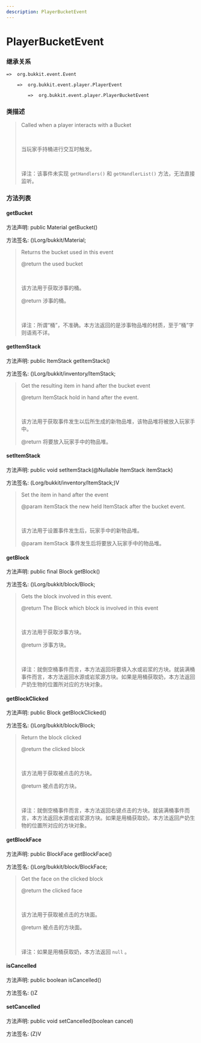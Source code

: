 ```yaml
---
description: PlayerBucketEvent
---
```


# PlayerBucketEvent

### 继承关系

    =>  org.bukkit.event.Event

        =>  org.bukkit.event.player.PlayerEvent

            =>  org.bukkit.event.player.PlayerBucketEvent

### 类描述

> Called when a player interacts with a Bucket
> 
> <br>
> 
> 当玩家手持桶进行交互时触发。
> 
> <br>
> 
> 译注：该事件未实现 `getHandlers()` 和 `getHandlerList()` 方法，无法直接监听。

### 方法列表

#### getBucket

方法声明: public Material getBucket()

方法签名: ()Lorg/bukkit/Material;

> Returns the bucket used in this event
> 
> @return the used bucket
> 
> <br>
> 
> 该方法用于获取涉事的桶。
> 
> @return 涉事的桶。
> 
> <br>
> 
> 译注：所谓“桶”，不准确。本方法返回的是涉事物品堆的材质，至于“桶”字则语焉不详。

#### getItemStack

方法声明: public ItemStack getItemStack()

方法签名: ()Lorg/bukkit/inventory/ItemStack;

> Get the resulting item in hand after the bucket event
> 
> @return ItemStack hold in hand after the event.
> 
> <br>
> 
> 该方法用于获取事件发生以后所生成的新物品堆，该物品堆将被放入玩家手中。
> 
> @return 将要放入玩家手中的物品堆。

#### setItemStack

方法声明: public void setItemStack(@Nullable ItemStack itemStack)

方法签名: (Lorg/bukkit/inventory/ItemStack;)V

> Set the item in hand after the event
> 
> @param itemStack the new held ItemStack after the bucket event.
> 
> <br>
> 
> 该方法用于设置事件发生后，玩家手中的新物品堆。
> 
> @param itemStack 事件发生后将要放入玩家手中的物品堆。

#### getBlock

方法声明: public final Block getBlock()

方法签名: ()Lorg/bukkit/block/Block;

> Gets the block involved in this event.
> 
> @return The Block which block is involved in this event
> 
> <br>
> 
> 该方法用于获取涉事方块。
> 
> @return 涉事方块。
> 
> <br>
> 
> 译注：就倒空桶事件而言，本方法返回将要填入水或岩浆的方块。就装满桶事件而言，本方法返回水源或岩浆源方块。如果是用桶获取奶，本方法返回产奶生物的位置所对应的方块对象。

#### getBlockClicked

方法声明: public Block getBlockClicked()

方法签名: ()Lorg/bukkit/block/Block;

> Return the block clicked
> 
> @return the clicked block
> 
> <br>
> 
> 该方法用于获取被点击的方块。
> 
> @return 被点击的方块。
> 
> <br>
> 
> 译注：就倒空桶事件而言，本方法返回右键点击的方块。就装满桶事件而言，本方法返回水源或岩浆源方块。如果是用桶获取奶，本方法返回产奶生物的位置所对应的方块对象。

#### getBlockFace

方法声明: public BlockFace getBlockFace()

方法签名: ()Lorg/bukkit/block/BlockFace;

> Get the face on the clicked block
> 
> @return the clicked face
> 
> <br>
> 
> 该方法用于获取被点击的方块面。
> 
> @return 被点击的方块面。
> 
> <br>
> 
> 译注：如果是用桶获取奶，本方法返回 `null` 。

#### isCancelled

方法声明: public boolean isCancelled()

方法签名: ()Z

#### setCancelled

方法声明: public void setCancelled(boolean cancel)

方法签名: (Z)V